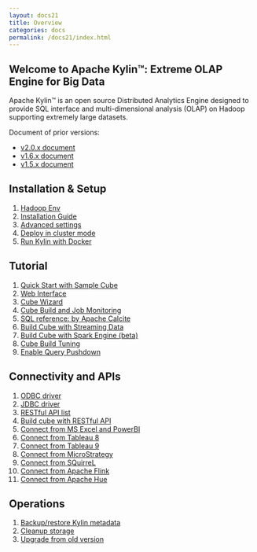 ```yaml
---
layout: docs21
title: Overview
categories: docs
permalink: /docs21/index.html
---
```


Welcome to Apache Kylin™: Extreme OLAP Engine for Big Data
------------  

Apache Kylin™ is an open source Distributed Analytics Engine designed to provide SQL interface and multi-dimensional analysis (OLAP) on Hadoop supporting extremely large datasets.

Document of prior versions: 

* [v2.0.x document](/docs20/)
* [v1.6.x document](/docs16/)
* [v1.5.x document](/docs15/)

Installation & Setup
------------  
1. [Hadoop Env](install/hadoop_env.html)
2. [Installation Guide](install/index.html)
3. [Advanced settings](install/advance_settings.html)
4. [Deploy in cluster mode](install/kylin_cluster.html)
5. [Run Kylin with Docker](install/kylin_docker.html)


Tutorial
------------  
1. [Quick Start with Sample Cube](tutorial/kylin_sample.html)
2. [Web Interface](tutorial/web.html)
3. [Cube Wizard](tutorial/create_cube.html)
3. [Cube Build and Job Monitoring](tutorial/cube_build_job.html)
5. [SQL reference: by Apache Calcite](http://calcite.apache.org/docs/reference.html)
6. [Build Cube with Streaming Data](tutorial/cube_streaming.html)
7. [Build Cube with Spark Engine (beta)](tutorial/cube_spark.html)
8. [Cube Build Tuning](tutorial/cube_build_performance.html)
9. [Enable Query Pushdown](tutorial/query_pushdown.html)



Connectivity and APIs
------------  
1. [ODBC driver](tutorial/odbc.html)
2. [JDBC driver](howto/howto_jdbc.html)
3. [RESTful API list](howto/howto_use_restapi.html)
4. [Build cube with RESTful API](howto/howto_build_cube_with_restapi.html)
5. [Connect from MS Excel and PowerBI](tutorial/powerbi.html)
6. [Connect from Tableau 8](tutorial/tableau.html)
7. [Connect from Tableau 9](tutorial/tableau_91.html)
8. [Connect from MicroStrategy](tutorial/microstrategy.html)
9. [Connect from SQuirreL](tutorial/squirrel.html)
10. [Connect from Apache Flink](tutorial/flink.html)
11. [Connect from Apache Hue](tutorial/hue.html)

Operations
------------  
1. [Backup/restore Kylin metadata](howto/howto_backup_metadata.html)
2. [Cleanup storage](howto/howto_cleanup_storage.html)
3. [Upgrade from old version](howto/howto_upgrade.html)



